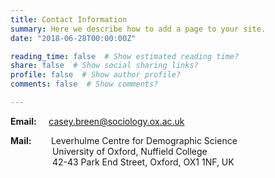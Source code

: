 ```yaml
---
title: Contact Information
summary: Here we describe how to add a page to your site.
date: "2018-06-28T00:00:00Z"

reading_time: false  # Show estimated reading time?
share: false  # Show social sharing links?
profile: false  # Show author profile?
comments: false  # Show comments?

---
```


**Email:** &nbsp;&nbsp;&nbsp;&nbsp;<casey.breen@sociology.ox.ac.uk>


**Mail:** &nbsp;&nbsp;&nbsp;&nbsp;&nbsp;&nbsp; Leverhulme Centre for Demographic Science <br>
&nbsp;&nbsp;&nbsp;&nbsp; &nbsp;&nbsp;&nbsp;&nbsp;&nbsp;&nbsp;&nbsp;&nbsp;&nbsp;&nbsp;&nbsp; University of Oxford, Nuffield College <br>
&nbsp;&nbsp;&nbsp;&nbsp; &nbsp;&nbsp;&nbsp;&nbsp;&nbsp;&nbsp;&nbsp;&nbsp;&nbsp;&nbsp;&nbsp; 42-43 Park End Street, Oxford, OX1 1NF, UK
